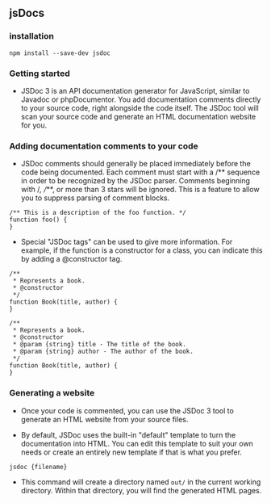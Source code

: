 ## jsDocs

### installation
```
npm install --save-dev jsdoc
```

### Getting started

* JSDoc 3 is an API documentation generator for JavaScript, similar to Javadoc or phpDocumentor. You add documentation comments directly to your source code, right alongside the code itself. The JSDoc tool will scan your source code and generate an HTML documentation website for you.

### Adding documentation comments to your code

* JSDoc comments should generally be placed immediately before the code being documented. Each comment must start with a /** sequence in order to be recognized by the JSDoc parser. Comments beginning with /*, /***, or more than 3 stars will be ignored. This is a feature to allow you to suppress parsing of comment blocks.
```
/** This is a description of the foo function. */
function foo() {
}

```
* Special "JSDoc tags" can be used to give more information. For example, if the function is a constructor for a class, you can indicate this by adding a @constructor tag.
```
/**
 * Represents a book.
 * @constructor
 */
function Book(title, author) {
}
```
```
/**
 * Represents a book.
 * @constructor
 * @param {string} title - The title of the book.
 * @param {string} author - The author of the book.
 */
function Book(title, author) {
}
```
### Generating a website

* Once your code is commented, you can use the JSDoc 3 tool to generate an HTML website from your source files.

* By default, JSDoc uses the built-in "default" template to turn the documentation into HTML. You can edit this template to suit your own needs or create an entirely new template if that is what you prefer.

```
jsdoc {filename}
```
* This command will create a directory named `out/` in the current working directory. Within that directory, you will find the generated HTML pages.